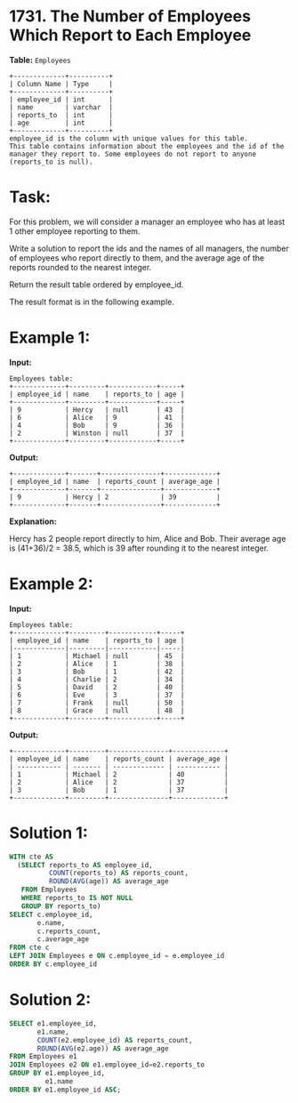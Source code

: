 # 1731. The Number of Employees Which Report to Each Employee

**Table:** ```Employees```

```
+-------------+----------+
| Column Name | Type     |
+-------------+----------+
| employee_id | int      |
| name        | varchar  |
| reports_to  | int      |
| age         | int      |
+-------------+----------+
employee_id is the column with unique values for this table.
This table contains information about the employees and the id of the manager they report to. Some employees do not report to anyone (reports_to is null). 
``` 

# **Task:**

For this problem, we will consider a manager an employee who has at least 1 other employee reporting to them.

Write a solution to report the ids and the names of all managers, the number of employees who report directly to them, and the average age of the reports rounded to the nearest integer.

Return the result table ordered by employee_id.

The result format is in the following example.

# **Example 1:**

**Input:**

```
Employees table:
+-------------+---------+------------+-----+
| employee_id | name    | reports_to | age |
+-------------+---------+------------+-----+
| 9           | Hercy   | null       | 43  |
| 6           | Alice   | 9          | 41  |
| 4           | Bob     | 9          | 36  |
| 2           | Winston | null       | 37  |
+-------------+---------+------------+-----+
```

**Output:**

```
+-------------+-------+---------------+-------------+
| employee_id | name  | reports_count | average_age |
+-------------+-------+---------------+-------------+
| 9           | Hercy | 2             | 39          |
+-------------+-------+---------------+-------------+
```

**Explanation:**

Hercy has 2 people report directly to him, Alice and Bob. Their average age is (41+36)/2 = 38.5, which is 39 after rounding it to the nearest integer.

# **Example 2:**

**Input:**

```
Employees table:
+-------------+---------+------------+-----+ 
| employee_id | name    | reports_to | age |
|-------------|---------|------------|-----|
| 1           | Michael | null       | 45  |
| 2           | Alice   | 1          | 38  |
| 3           | Bob     | 1          | 42  |
| 4           | Charlie | 2          | 34  |
| 5           | David   | 2          | 40  |
| 6           | Eve     | 3          | 37  |
| 7           | Frank   | null       | 50  |
| 8           | Grace   | null       | 48  |
+-------------+---------+------------+-----+
```

**Output:**

```
+-------------+---------+---------------+-------------+
| employee_id | name    | reports_count | average_age |
| ----------- | ------- | ------------- | ----------- |
| 1           | Michael | 2             | 40          |
| 2           | Alice   | 2             | 37          |
| 3           | Bob     | 1             | 37          |
+-------------+---------+---------------+-------------+
```

# **Solution 1:**

``` SQL
WITH cte AS
  (SELECT reports_to AS employee_id,
          COUNT(reports_to) AS reports_count,
          ROUND(AVG(age)) AS average_age
   FROM Employees
   WHERE reports_to IS NOT NULL
   GROUP BY reports_to)
SELECT c.employee_id,
       e.name,
       c.reports_count,
       c.average_age
FROM cte c
LEFT JOIN Employees e ON c.employee_id = e.employee_id
ORDER BY c.employee_id
```

# **Solution 2:**
``` SQL
SELECT e1.employee_id,
       e1.name,
       COUNT(e2.employee_id) AS reports_count,
       ROUND(AVG(e2.age)) AS average_age
FROM Employees e1
JOIN Employees e2 ON e1.employee_id=e2.reports_to
GROUP BY e1.employee_id,
         e1.name
ORDER BY e1.employee_id ASC;
```